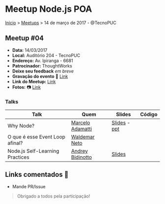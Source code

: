 Meetup Node.js POA
======

[Início](../README.md) > [Meetups](../meetups.md) > 14 de março de 2017 - @TecnoPUC

## Meetup #04

* **Data:** 14/03/2017
* **Local:** Auditório 204 - TecnoPUC
* **Endereço:** Av. Ipiranga - 6681
* **Patrocinador:** ThoughtWorks
* **Deixe seu feedback** _em breve_
* **Gravação do evento** :vhs: [Link](https://www.youtube.com/watch?v=ZKPBtsoaA-4)
* **Link do Meetup:** [Link](https://www.meetup.com/pt-BR/Node-js-Porto-Alegre-Meetup/events/236820564)
* **Fotos:** :camera: [Link](https://www.meetup.com/pt-BR/Node-js-Porto-Alegre-Meetup/photos/27694009)

### Talks

| Talk            | Quem           | Slides                                                            | Código |
| --------------- | -------------  | ----------------------------------------------------------------- | ------ |
| Why Node? | [Marcelo Adamatti](http://twitter.com/adamatti) | [Slides](http://slides.com/adamatti/whynode) - [ppt](https://drive.google.com/file/d/0B2LXDhHXNPKxWmlFSUR4aVMyRkE/view?usp=drivesdk) | |
| O que é esse Event Loop afinal? | [Waldemar Neto](http://twitter.com/waldemarnt) | | |
| Node.js Self-Learning Practices | [Andrey Bidinotto](http://twitter.com/andreymoser)  | [Slides](https://andreymoser.github.io/talks/nodejs-self-learning-practices) | |

## Links comentados :speech_balloon:
- Mande PR/Issue

> Obrigado a todos pela participação!
